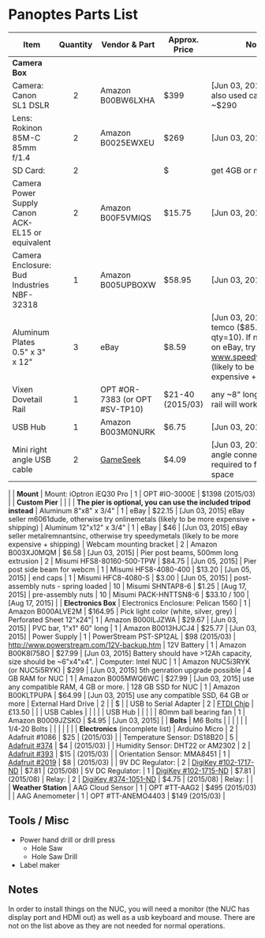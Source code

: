 # Panoptes Parts List


| Item | Quantity | Vendor & Part | Approx. Price | Notes
|---|:---:|---|---|---
| __Camera Box__
| Camera: Canon SL1 DSLR  | 2  | Amazon B00BW6LXHA | $399 | [Jun 03, 2015] check also used cameras, at ~$290
| Lens: Rokinon 85M-C 85mm f/1.4 | 2 | Amazon B0025EWXEU | $269 | [Jun 03, 2015] 
| SD Card: | 2 | | $ | get 4GB or more
| Camera Power Supply Canon ACK-EL15 or equivalent  | 2 | Amazon B00F5VMIQS | $15.75 | [Jun 03, 2015] 
| Camera Enclosure: Bud Industries NBF-32318 |  1 | Amazon B005UPBOXW | $58.95 | [Jun 03, 2015] 
| Aluminum Plates 0.5" x 3" x 12" | 3 | eBay | $8.59 | [Jun 03, 2015] ebay temco ($85.58 for qty=10). If not available on eBay, try www.speedymetals.com (likely to be more expensive + shipping)
| Vixen Dovetail Rail | 1 | OPT #OR-7383 (or OPT #SV-TP10) | $21-40 (2015/03) | any ~8" long Vixen style rail will work
| USB Hub | 1 | Amazon B003M0NURK | $6.75 | [Jun 03, 2015] 
| Mini right angle USB cable | 2 | [GameSeek](http://www.gameseek.co.uk/pd/Comhy79mmz5khn/Startech-Mini-Usb-Cable--A-To-Right-Angle-Mini-B-3-Feet-) | $4.09 | [Jun 03, 2015] Right angle connected required to fit in tight space
|
| __Mount__
| Mount: iOptron iEQ30 Pro | 1 | OPT #IO-3000E | $1398 (2015/03)
|
| __Custom Pier__ | | | | __The pier is optional, you can use the included tripod instead__
| Aluminum 8"x8" x 3/4" | 1 | eBay | $22.15 | [Jun 03, 2015] eBay seller m6061dude, otherwise try onlinemetals (likely to be more expensive + shipping)
| Aluminum 12"x12" x 3/4" | 1 | eBay | $46 | [Jun 03, 2015] eBay seller metalremnantsinc, otherwise try speedymetals (likely to be more expensive + shipping)
| Webcam mounting bracket | 2 | Amazon B003XJ0MQM | $6.58 | [Jun 03, 2015] 
| Pier post beams, 500mm long extrusion | 2 | Misumi HFS8-80160-500-TPW | $84.75 | [Jun 05, 2015]
| Pier post side beam for webcm | 1 | Misumi HFS8-4080-400 | $13.20 | [Jun 05, 2015]
| end caps | 1 | Misumi HFC8-4080-S | $3.00 | [Jun 05, 2015]
| post-assembly nuts - spring loaded | 10 | Misumi SHNTAP8-6 | $1.25 | [Aug 17, 2015]
| pre-assembly nuts | 10 | Misumi PACK-HNTTSN8-6 | $33.10 / 100 | [Aug 17, 2015]
|
| __Electronics Box__
| Electronics Enclosure: Pelican 1560 | 1 | Amazon B000ALVE2M | $164.95 | Pick light color (white, silver, grey)
| Perforated Sheet 12"x24"| 1 | Amazon B000ILJZWA | $29.67 | [Jun 03, 2015] 
| PVC bar, 1"x1" 60" long | 1 | Amazon B0013HJCJ4 | $25.77 | [Jun 03, 2015] 
| Power Supply | 1 | PowerStream PST-SP12AL | $98 (2015/03) | http://www.powerstream.com/12V-backup.htm
| 12V Battery | 1 | Amazon B00K8I758O | $27.99 | [Jun 03, 2015] Battery should have >12Ah capacity, size should be ~6"x4"x4".
| Computer: Intel NUC | 1 | Amazon NUC5i3RYK (or NUC5i5RYK) | $299 | [Jun 03, 2015] 5th genration upgrade possible
| 4 GB RAM for NUC | 1 | Amazon B005MWQ6WC | $27.99 | [Jun 03, 2015] use any compatible RAM, 4 GB or more. 
| 128 GB SSD for NUC | 1 | Amazon B00KLTPUPA | $64.99 | [Jun 03, 2015] use any compatible SSD, 64 GB or more 
| External Hard Drive | 2 | | $ | 
| USB to Serial Adapter | 2 | [FTDI Chip](http://shop.clickandbuild.com/cnb/shop/ftdichip?productID=56&op=catalogue-product_info-null&prodCategoryID=84) | £13.50 | |
| USB Cables | | | |
| USB Hub | | | |
| 80mm ball bearing fan | 1 | Amazon B0009JZSKO | $4.95 | [Jun 03, 2015]
|
| __Bolts__
| M6 Bolts | | | | |
| 1/4-20 Bolts | | | | |
|
| __Electronics__ (incomplete list)
| Arduino Micro | 2 | Adafruit #1086 | $25 | (2015/03) |
| Temperature Sensor: DS18B20 | 5 | [Adafruit #374](http://www.adafruit.com/product/374) | $4 | (2015/03) | 
| Humidity Sensor: DHT22 or AM2302 | 2 | [Adafruit #393](http://www.adafruit.com/product/393) | $15 | (2015/03) | 
| Orientation Sensor: MMA8451 | 1 | [Adafruit #2019](http://www.adafruit.com/product/2019) | $8 | (2015/03) | 
| 9V DC Regulator: | 2 | [DigiKey #102-1717-ND](http://www.digikey.com/product-detail/en/V7809-1000/102-1717-ND/1828610) | $7.81 | (2015/08)
| 5V DC Regulator: | 1 | [DigiKey #102-1715-ND](http://www.digikey.com/product-detail/en/V7805-1000/102-1715-ND/1828608) | $7.81 | (2015/08) 
| Relay: | 2 | [DigiKey #374-1051-ND](http://www.digikey.com/product-detail/en/DIP05-1A72-11L/374-1051-ND/2171028) | $4.75 | (2015/08)
| Relay: | 
|
| __Weather Station__
| AAG Cloud Sensor | 1 | OPT #TT-AAG2 | $495 (2015/03) | 
| AAG Anemometer | 1 | OPT #TT-ANEMO4403 | $149 (2015/03) | 


## Tools / Misc

* Power hand drill or drill press
	* Hole Saw
	* Hole Saw Drill
* Label maker


## Notes

In order to install things on the NUC, you will need a monitor (the NUC has display port and HDMI out) as well as a usb keyboard and mouse. There are not on the list above as they are not needed for normal operations.
